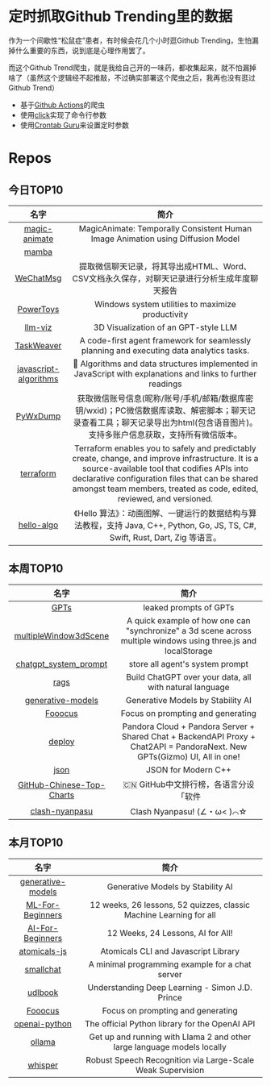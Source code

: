 # 定时抓取Github Trending里的数据

作为一个间歇性“松鼠症”患者，有时候会花几个小时逛Github Trending，生怕漏掉什么重要的东西，说到底是心理作用罢了。

而这个Github Trend爬虫，就是我给自己开的一味药，都收集起来，就不怕漏掉啥了（虽然这个逻辑经不起推敲，不过确实部署这个爬虫之后，我再也没有逛过Github Trend）

* 基于[Github Actions](https://docs.github.com/en/actions)的爬虫
* 使用[click](https://github.com/pallets/click)实现了命令行参数
* 使用[Crontab Guru](https://crontab.guru/)来设置定时参数

# Repos
## 今日TOP10 
<!-- START OF DAILY_TOP10_REPOS -->
| 名字 | 简介 |
| :----: | :----: |
| [magic-animate](https://github.com/magic-research/magic-animate) | MagicAnimate: Temporally Consistent Human Image Animation using Diffusion Model |
| [mamba](https://github.com/state-spaces/mamba) |  |
| [WeChatMsg](https://github.com/LC044/WeChatMsg) | 提取微信聊天记录，将其导出成HTML、Word、CSV文档永久保存，对聊天记录进行分析生成年度聊天报告 |
| [PowerToys](https://github.com/microsoft/PowerToys) | Windows system utilities to maximize productivity |
| [llm-viz](https://github.com/bbycroft/llm-viz) | 3D Visualization of an GPT-style LLM |
| [TaskWeaver](https://github.com/microsoft/TaskWeaver) | A code-first agent framework for seamlessly planning and executing data analytics tasks. |
| [javascript-algorithms](https://github.com/trekhleb/javascript-algorithms) | 📝 Algorithms and data structures implemented in JavaScript with explanations and links to further readings |
| [PyWxDump](https://github.com/xaoyaoo/PyWxDump) | 获取微信账号信息(昵称/账号/手机/邮箱/数据库密钥/wxid)；PC微信数据库读取、解密脚本；聊天记录查看工具；聊天记录导出为html(包含语音图片)。支持多账户信息获取，支持所有微信版本。 |
| [terraform](https://github.com/hashicorp/terraform) | Terraform enables you to safely and predictably create, change, and improve infrastructure. It is a source-available tool that codifies APIs into declarative configuration files that can be shared amongst team members, treated as code, edited, reviewed, and versioned. |
| [hello-algo](https://github.com/krahets/hello-algo) | 《Hello 算法》：动画图解、一键运行的数据结构与算法教程，支持 Java, C++, Python, Go, JS, TS, C#, Swift, Rust, Dart, Zig 等语言。 |
<!-- END OF DAILY_TOP10_REPOS -->

## 本周TOP10
<!-- START OF WEEKLY_TOP10_REPOS -->
| 名字 | 简介 |
| :----: | :----: |
| [GPTs](https://github.com/linexjlin/GPTs) | leaked prompts of GPTs |
| [multipleWindow3dScene](https://github.com/bgstaal/multipleWindow3dScene) | A quick example of how one can "synchronize" a 3d scene across multiple windows using three.js and localStorage |
| [chatgpt_system_prompt](https://github.com/LouisShark/chatgpt_system_prompt) | store all agent's system prompt |
| [rags](https://github.com/run-llama/rags) | Build ChatGPT over your data, all with natural language |
| [generative-models](https://github.com/Stability-AI/generative-models) | Generative Models by Stability AI |
| [Fooocus](https://github.com/lllyasviel/Fooocus) | Focus on prompting and generating |
| [deploy](https://github.com/pandora-next/deploy) | Pandora Cloud + Pandora Server + Shared Chat + BackendAPI Proxy + Chat2API = PandoraNext. New GPTs(Gizmo) UI, All in one! |
| [json](https://github.com/nlohmann/json) | JSON for Modern C++ |
| [GitHub-Chinese-Top-Charts](https://github.com/GrowingGit/GitHub-Chinese-Top-Charts) | 🇨🇳 GitHub中文排行榜，各语言分设「软件 | 资料」榜单，精准定位中文好项目。各取所需，高效学习。 |
| [clash-nyanpasu](https://github.com/keiko233/clash-nyanpasu) | Clash Nyanpasu! (∠・ω< )⌒☆​ |
<!-- END OF WEEKLY_TOP10_REPOS -->

## 本月TOP10
<!-- START OF MONTHLY_TOP10_REPOS -->
| 名字 | 简介 |
| :----: | :----: |
| [generative-models](https://github.com/Stability-AI/generative-models) | Generative Models by Stability AI |
| [ML-For-Beginners](https://github.com/microsoft/ML-For-Beginners) | 12 weeks, 26 lessons, 52 quizzes, classic Machine Learning for all |
| [AI-For-Beginners](https://github.com/microsoft/AI-For-Beginners) | 12 Weeks, 24 Lessons, AI for All! |
| [atomicals-js](https://github.com/atomicals/atomicals-js) | Atomicals CLI and Javascript Library |
| [smallchat](https://github.com/antirez/smallchat) | A minimal programming example for a chat server |
| [udlbook](https://github.com/udlbook/udlbook) | Understanding Deep Learning - Simon J.D. Prince |
| [Fooocus](https://github.com/lllyasviel/Fooocus) | Focus on prompting and generating |
| [openai-python](https://github.com/openai/openai-python) | The official Python library for the OpenAI API |
| [ollama](https://github.com/jmorganca/ollama) | Get up and running with Llama 2 and other large language models locally |
| [whisper](https://github.com/openai/whisper) | Robust Speech Recognition via Large-Scale Weak Supervision |
<!-- END OF MONTHLY_TOP10_REPOS -->
